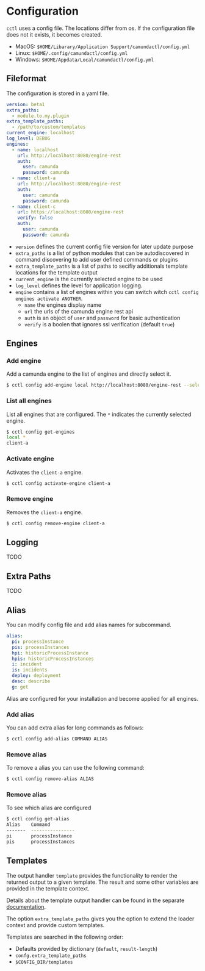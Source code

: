 # Configuration

`cctl` uses a config file. The locations differ from os. If the configuration file does not it exists, it becomes created.

- MacOS: `$HOME/Libarary/Application Support/camundactl/config.yml`
- Linux: `$HOME/.config/camundactl/config.yml`
- Windows: `$HOME/Appdata/Local/camundactl/config.yml`

## Fileformat

The configuration is stored in a yaml file.

```yaml
version: beta1
extra_paths:
  - module.to.my.plugin
extra_template_paths:
  - /path/to/custom/templates
current_engine: localhost
log_level: DEBUG
engines:
  - name: localhost
    url: http://localhost:8080/engine-rest
    auth:
      user: camunda
      password: camunda
  - name: client-a
    url: http://localhost:8080/engine-rest
    auth:
      user: camunda
      password: camunda
  - name: client-c
    url: https://localhost:8080/engine-rest
    verify: false
    auth:
      user: camunda
      password: camunda
```

- `version` defines the current config file version for later update purpose
- `extra_paths` is a list of python modules that can be autodiscovered in command discovering to add user defined commands or plugins
- `extra_template_paths` is a list of paths to secifiy additionals template locations for the template output
- `current_engine` is the currently selected engine to be used
- `log_level` defines the level for application logging.
- `engine` contains a list of engines within you can switch witch `cctl config engines activate ANOTHER`.
  - `name` the engines display name
  - `url` the urls of the camunda engine rest api
  - `auth` is an object of `user` and `password` for basic authentication
  - `verify` is a boolen that ignores ssl verification (default `true`)

## Engines

### Add engine

Add a camunda engine to the list of engines and directly select it.

```bash
$ cctl config add-engine local http://localhost:8080/engine-rest --select
```

### List all engines

List all engines that are configured. The `*` indicates the currently selected engine.

```bash
$ cctl config get-engines
local *
client-a
```

### Activate engine

Activates the `client-a` engine.

```bash
$ cctl config activate-engine client-a
```

### Remove engine

Removes the `client-a` engine.

```bash
$ cctl config remove-engine client-a
```

## Logging

TODO

## Extra Paths

TODO

## Alias

You can modify config file and add alias names for subcommand.

```yaml
alias:
  pi: processInstance
  pis: processInstances
  hpi: historicProcessInstance
  hpis: historicProcessInstances
  i: incident
  is: incidents
  deploy: deployment
  desc: describe
  g: get
```

Alias are configured for your installation and become applied for all engines.

### Add alias
You can add extra alias for long commands as follows:
```bash
$ cctl config add-alias COMMAND ALIAS
```

### Remove alias
To remove a alias you can use the following command:
```bash
$ cctl config remove-alias ALIAS
```

### Remove alias
To see which alias are configured
```bash
$ cctl config get-alias
Alias    Command
-------  ----------------
pi       processInstance
pis      processInstances
```

## Templates

The output handler `template` provides the functionality to render the returned
output to a given template. The result and some other variables are provided in
the template context.

Details about the template output handler can be found in the separate
[documentation](output.md).

The option `extra_template_paths` gives you the option to extend the loader
context and provide custom templates.

Templates are searched in the following order:

- Defaults provided by dictionary (`default`, `result-length`)
- `confg.extra_template_paths`
- `$CONFIG_DIR/templates`

